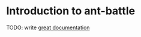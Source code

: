 # Introduction to ant-battle

TODO: write [great documentation](http://jacobian.org/writing/what-to-write/)
